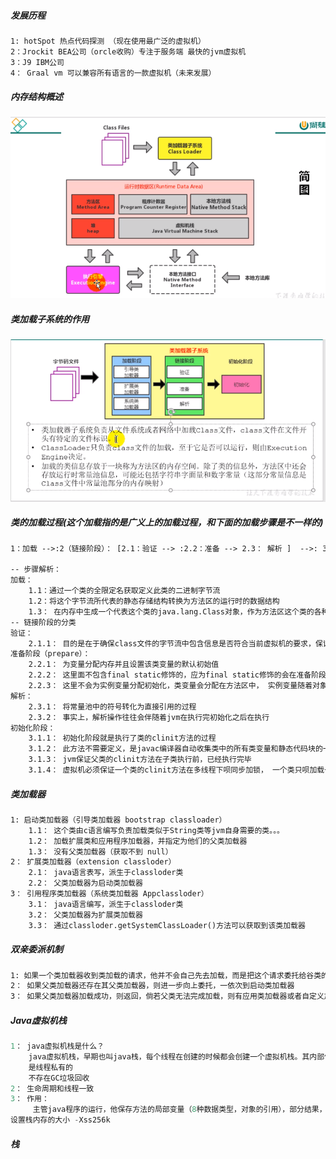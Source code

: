 ##### 发展历程

```tex
1: hotSpot 热点代码探测 （现在使用最广泛的虚拟机）
2：Jrockit BEA公司（orcle收购）专注于服务端 最快的jvm虚拟机
3：J9 IBM公司 
4： Graal vm 可以兼容所有语言的一款虚拟机（未来发展）
```

##### 内存结构概述

![image-20200722230240871](../picture\image-20200722230240871.png)

##### 类加载子系统的作用

![image-20200722232650691](..\picture\image-20200722232650691.png)

##### 类的加载过程(这个加载指的是广义上的加载过程，和下面的加载步骤是不一样的)

```tex
1：加载 -->:2（链接阶段）： [2.1：验证 --> :2.2：准备 --> 2.3： 解析 ]  -->: 3：初始化

-- 步骤解析：
加载：
	1.1：通过一个类的全限定名获取定义此类的二进制字节流
    1.2：将这个字节流所代表的静态存储结构转换为方法区的运行时的数据结构
    1.3： 在内存中生成一个代表这个类的java.lang.Class对象，作为方法区这个类的各种数据的访问入口。
-- 链接阶段的分类    
验证：
	2.1.1： 目的是在于确保class文件的字节流中包含信息是否符合当前虚拟机的要求，保证被加载类的正确性。 文件格式验证，元数据验证， 字符码校验， 符号引用。
准备阶段（prepare）：
	2.2.1： 为变量分配内存并且设置该类变量的默认初始值
	2.2.2： 这里面不包含final static修饰的，应为final static修饰的会在准备阶段显示的初始化
	2.2.3： 这里不会为实例变量分配初始化，类变量会分配在方法区中， 实例变量随着对象一起初始化到java堆中。
解析：
	2.3.1： 将常量池中的符号转化为直接引用的过程
	2.3.2： 事实上，解析操作往往会伴随着jvm在执行完初始化之后在执行
初始化阶段：
	3.1.1： 初始化阶段就是执行了类的clinit方法的过程
	3.1.2： 此方法不需要定义，是javac编译器自动收集类中的所有类变量和静态代码块的一个合并操作
	3.1.3： jvm保证父类的clinit方法在子类执行前，已经执行完毕
	3.1.4： 虚拟机必须保证一个类的clinit方法在多线程下呗同步加锁， 一个类只呗加载一次

```

##### 类加载器

```tex
1: 启动类加载器（引导类加载器 bootstrap classloader）
	1.1： 这个类由c语言编写负责加载类似于String类等jvm自身需要的类。。。
	1.2： 加载扩展类和应用程序加载器，并指定为他们的父类加载器
	1.3： 没有父类加载器（获取不到 null）
2： 扩展类加载器（extension classloder）
	2.1： java语言表写，派生于classloder类
	2.2： 父类加载器为启动类加载器
3： 引用程序类加载器（系统类加载器 Appclassloder）
	3.1： java语言编写，派生于classloder类
	3.2： 父类加载器为扩展类加载器
	3.3： 通过classloder.getSystemClassLoader()方法可以获取到该类加载器

```

##### 双亲委派机制

```tex
1: 如果一个类加载器收到类加载的请求，他并不会自己先去加载，而是把这个请求委托给谷类的加载器
2： 如果父类加载器还存在其父类加载器，则进一步向上委托，一依次到启动类加载器
3： 如果父类加载器加载成功，则返回，倘若父类无法完成加载，则有应用类加载器或者自定义加载器加载。
```


##### Java虚拟机栈

```tes
1： java虚拟机栈是什么？
	java虚拟机栈，早期也叫java栈，每个线程在创建的时候都会创建一个虚拟机栈。其内部保存着一个个的栈帧，对应着一次次的java方法的调用。
	是线程私有的
	不存在GC垃圾回收
2： 生命周期和线程一致
3： 作用：
	 主管java程序的运行，他保存方法的局部变量（8种数据类型，对象的引用），部分结果，并参与方法的调用和返回
设置栈内存的大小 -Xss256k
```

##### 栈

```tex

```
